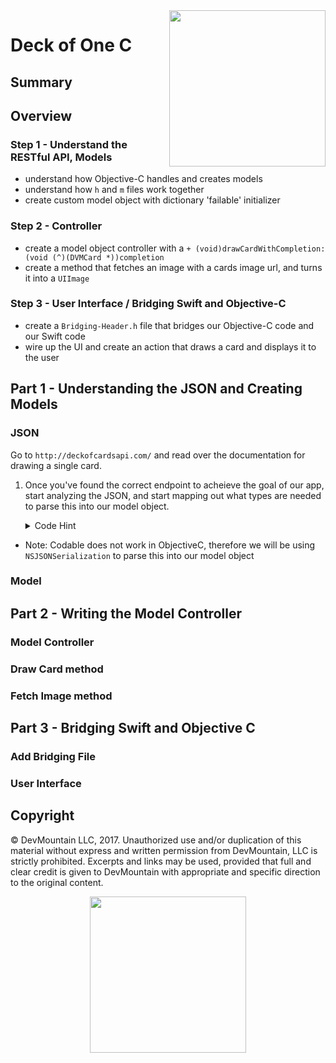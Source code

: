 <img src="https://s3.amazonaws.com/devmountain/readme-logo.png" width="250" align="right">

# Deck of One C

## Summary 

## Overview

### Step 1 - Understand the RESTful API, Models
* understand how Objective-C handles and creates models
* understand how `h` and `m` files work together
* create custom model object with dictionary 'failable' initializer


### Step 2 - Controller
* create a model object controller with a `+ (void)drawCardWithCompletion:(void (^)(DVMCard *))completion` 
* create a method that fetches an image with a cards image url, and turns it into a `UIImage`

### Step 3 - User Interface / Bridging Swift and Objective-C
* create a `Bridging-Header.h` file that bridges our Objective-C code and our Swift code
* wire up the UI and create an action that draws a card and displays it to the user      

## Part 1 - Understanding the JSON and Creating Models

### JSON 

Go to `http://deckofcardsapi.com/` and read over the documentation for drawing a single card. 

1. Once you've found the correct endpoint to acheieve the goal of our app, start analyzing the JSON, and start mapping out what types are needed to parse this into our model object.

    <Details>
        <summary> Code Hint </summary>

    ```json
    { // <--- Top Level
    "remaining": 51,
    "cards": [ // <--- Array of cards, we only want the first
        {
        "suit": "DIAMONDS",
        "value": "2",
        "code": "2D",
        "images": {
            "svg": "https://deckofcardsapi.com/static/img/2D.svg",
            "png": "https://deckofcardsapi.com/static/img/2D.png"
        },
        "image": "https://deckofcardsapi.com/static/img/2D.png" // <--- This is what we're after
        }
    ]
    } 
    ```
    </Details>


* Note: Codable does not work in ObjectiveC, therefore we will be using `NSJSONSerialization` to parse this into our model object 

### Model





## Part 2 - Writing the Model Controller

### Model Controller 

### Draw Card method

### Fetch Image method

## Part 3 - Bridging Swift and Objective C

### Add Bridging File 


### User Interface

## Copyright

© DevMountain LLC, 2017. Unauthorized use and/or duplication of this material without express and written permission from DevMountain, LLC is strictly prohibited. Excerpts and links may be used, provided that full and clear credit is given to DevMountain with appropriate and specific direction to the original content.

<p align="center">
<img src="https://s3.amazonaws.com/devmountain/readme-logo.png" width="250">
</p>